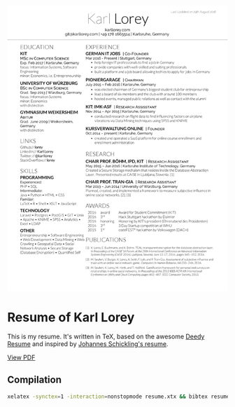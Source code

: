 ![Resume preview](https://github.com/lorey/resume/raw/master/resume.png)

# Resume of Karl Lorey

This is my resume. It's written in TeX, based on the awesome [Deedy Resume](https://github.com/deedy/Deedy-Resume) and inspired by [Johannes Schickling's resume](https://github.com/schickling/resume).

[View PDF](https://github.com/lorey/resume/raw/master/resume.pdf)

## Compilation

```bash
xelatex -synctex=1 -interaction=nonstopmode resume.xtx && bibtex resume.aux && xelatex -synctex=1 -interaction=nonstopmode resume.xtx && convert -density 300 resume.pdf -resize 50% resume.png
```
